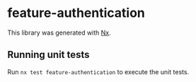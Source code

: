 # feature-authentication

This library was generated with [Nx](https://nx.dev).

## Running unit tests

Run `nx test feature-authentication` to execute the unit tests.
